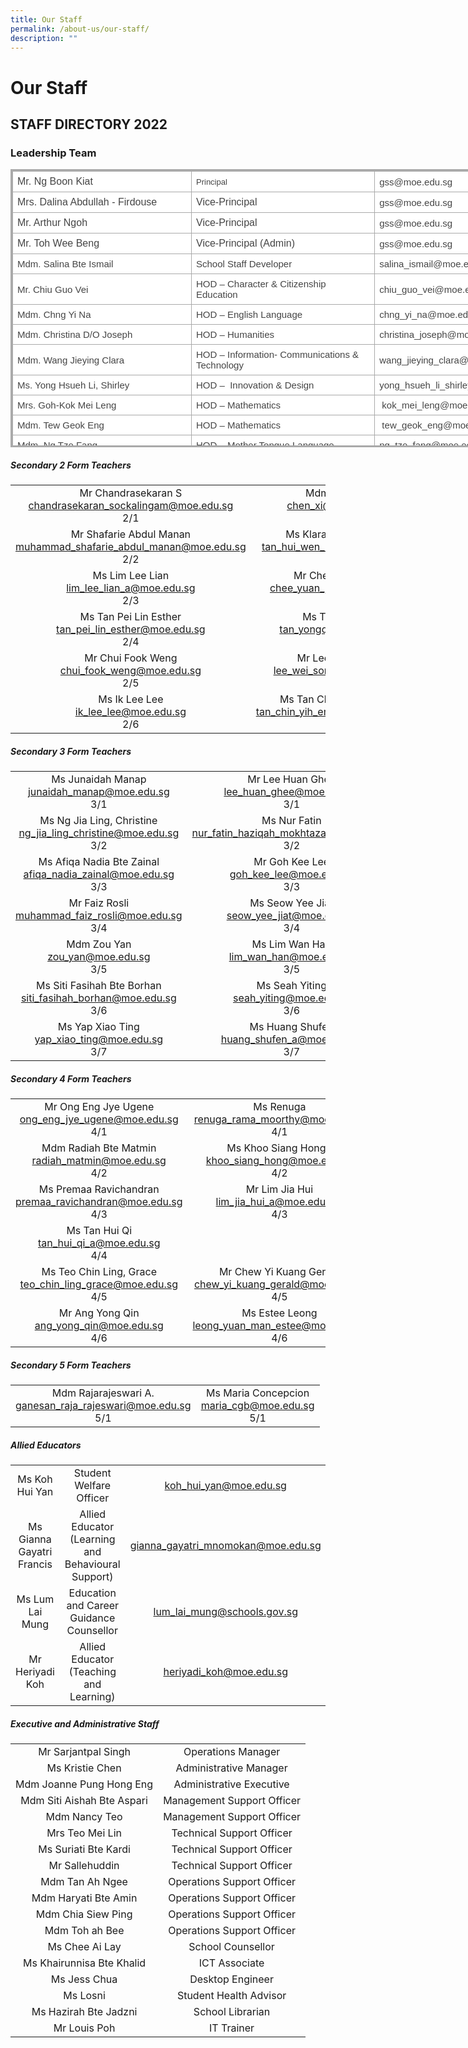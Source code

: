 ```yaml
---
title: Our Staff
permalink: /about-us/our-staff/
description: ""
---
```

# **Our Staff**

## STAFF DIRECTORY 2022

### Leadership Team

<table style="margin: 0px; outline: 0px; padding: 0px; border-collapse: collapse; border: 3px solid rgb(170, 170, 170); color: rgb(69, 69, 69); font-family: Arial, sans-serif; font-size: 15px; font-style: normal; font-variant-ligatures: normal; font-variant-caps: normal; font-weight: 500; letter-spacing: normal; orphans: 2; text-align: left; text-transform: none; white-space: normal; widows: 2; word-spacing: 0px; -webkit-text-stroke-width: 0px; background-color: rgb(255, 255, 255); text-decoration-thickness: initial; text-decoration-style: initial; text-decoration-color: initial; width: 900px; height: 445px;" class="iveo_table ives_tab_simple3" width="874"><tbody style="margin: 0px; outline: 0px; padding: 0px;" class=""><tr style="margin: 0px; outline: 0px; padding: 0px;" class="" height="23"><td style="margin: 0px; outline: 0px; padding: 7px; text-align: left; border: 1px solid rgb(170, 170, 170); width: 450px;" width="500" class="" height="28"><font style="margin: 0px; outline: 0px; padding: 0px;" size="3" face="arial, sans-serif">Mr. Ng Boon Kiat</font></td><td style="margin: 0px; outline: 0px; padding: 7px; text-align: left; border: 1px solid rgb(170, 170, 170); width: 450px;" width="500" class=""><font style="margin: 0px; outline: 0px; padding: 0px;" size="2" face="arial, sans-serif">Principal&nbsp;</font></td><td style="margin: 0px; outline: 0px; padding: 7px; text-align: left; border: 1px solid rgb(170, 170, 170); width: 250px;" width="200" class=""><font style="margin: 0px; outline: 0px; padding: 0px;" face="arial, sans-serif">gss@moe.edu.sg&nbsp;</font></td></tr><tr style="margin: 0px; outline: 0px; padding: 0px;" class="" height="23"><td style="margin: 0px; outline: 0px; padding: 7px; text-align: left; border: 1px solid rgb(170, 170, 170);" width="234" class="" height="23"><font style="margin: 0px; outline: 0px; padding: 0px;" size="3" face="arial, sans-serif">Mrs. Dalina Abdullah<font style="margin: 0px; outline: 0px; padding: 0px;" class="">&nbsp;-&nbsp;</font><font style="margin: 0px; outline: 0px; padding: 0px;" class="">Firdouse</font><font style="margin: 0px; outline: 0px; padding: 0px;" class="">&nbsp;&nbsp;</font></font></td><td style="margin: 0px; outline: 0px; padding: 7px; text-align: left; border: 1px solid rgb(170, 170, 170);" width="366" class=""><font style="margin: 0px; outline: 0px; padding: 0px;" size="3" face="arial, sans-serif">Vice-Principal<font style="margin: 0px; outline: 0px; padding: 0px;" class="">&nbsp;</font></font></td><td style="margin: 0px; outline: 0px; padding: 7px; text-align: left; border: 1px solid rgb(170, 170, 170);" width="274" class=""><font style="margin: 0px; outline: 0px; padding: 0px;" face="arial, sans-serif">gss@moe.edu.sg&nbsp;&nbsp;</font></td></tr><tr style="margin: 0px; outline: 0px; padding: 0px;" class="" height="23"><td style="margin: 0px; outline: 0px; padding: 7px; text-align: left; border: 1px solid rgb(170, 170, 170);" width="234" class="" height="23"><font style="margin: 0px; outline: 0px; padding: 0px;" size="3" face="arial, sans-serif">Mr. Arthur Ngoh</font></td><td style="margin: 0px; outline: 0px; padding: 7px; text-align: left; border: 1px solid rgb(170, 170, 170);" width="366" class=""><font style="margin: 0px; outline: 0px; padding: 0px;" size="3" face="arial, sans-serif">Vice-Principal<font style="margin: 0px; outline: 0px; padding: 0px;" class="">&nbsp;</font></font></td><td style="margin: 0px; outline: 0px; padding: 7px; text-align: left; border: 1px solid rgb(170, 170, 170);" width="274" class=""><font style="margin: 0px; outline: 0px; padding: 0px;" face="arial, sans-serif">gss@moe.edu.sg&nbsp;</font></td></tr><tr style="margin: 0px; outline: 0px; padding: 0px;" class="" height="23"><td style="margin: 0px; outline: 0px; padding: 7px; text-align: left; border: 1px solid rgb(170, 170, 170);" width="234" class="" height="23"><font style="margin: 0px; outline: 0px; padding: 0px;" size="3" face="arial, sans-serif">Mr. Toh Wee Beng</font></td><td style="margin: 0px; outline: 0px; padding: 7px; text-align: left; border: 1px solid rgb(170, 170, 170);" width="366" class=""><font style="margin: 0px; outline: 0px; padding: 0px;" size="3" face="arial, sans-serif">Vice-Principal (Admin)<font style="margin: 0px; outline: 0px; padding: 0px;" class="">&nbsp;</font></font></td><td style="margin: 0px; outline: 0px; padding: 7px; text-align: left; border: 1px solid rgb(170, 170, 170);" width="274" class=""><font style="margin: 0px; outline: 0px; padding: 0px;" face="arial, sans-serif">gss@moe.edu.sg&nbsp;&nbsp;</font></td></tr><tr style="margin: 0px; outline: 0px; padding: 0px;" class="" height="22"><td style="margin: 0px; outline: 0px; padding: 7px; text-align: left; border: 1px solid rgb(170, 170, 170);" width="234" class="" height="22"><font style="margin: 0px; outline: 0px; padding: 0px;" face="arial, sans-serif">Mdm. Salina Bte Ismail</font></td><td style="margin: 0px; outline: 0px; padding: 7px; text-align: left; border: 1px solid rgb(170, 170, 170);" width="366" class=""><font style="margin: 0px; outline: 0px; padding: 0px;" face="arial, sans-serif"><font style="margin: 0px; outline: 0px; padding: 0px;" class="">School Staff Developer</font></font></td><td style="margin: 0px; outline: 0px; padding: 7px; text-align: left; border: 1px solid rgb(170, 170, 170);" width="274" class=""><font style="margin: 0px; outline: 0px; padding: 0px;" face="arial, sans-serif">salina_ismail@moe.edu.sg<font style="margin: 0px; outline: 0px; padding: 0px;" class="">&nbsp;</font></font></td></tr><tr style="margin: 0px; outline: 0px; padding: 0px;" class="" height="22"><td style="margin: 0px; outline: 0px; padding: 7px; text-align: left; border: 1px solid rgb(170, 170, 170);" width="234" class="" height="22"><font style="margin: 0px; outline: 0px; padding: 0px;" face="arial, sans-serif">Mr. Chiu Guo Vei<font style="margin: 0px; outline: 0px; padding: 0px;" class="">&nbsp;</font></font></td><td style="margin: 0px; outline: 0px; padding: 7px; text-align: left; border: 1px solid rgb(170, 170, 170);" width="366" class=""><font style="margin: 0px; outline: 0px; padding: 0px;" face="arial, sans-serif">HOD –&nbsp;Character &amp; Citizenship Education</font></td><td style="margin: 0px; outline: 0px; padding: 7px; text-align: left; border: 1px solid rgb(170, 170, 170);" width="274" class=""><font style="margin: 0px; outline: 0px; padding: 0px;" face="arial, sans-serif">chiu_guo_vei@moe.edu.sg</font></td></tr><tr style="margin: 0px; outline: 0px; padding: 0px;" class="" height="22"><td style="margin: 0px; outline: 0px; padding: 7px; text-align: left; border: 1px solid rgb(170, 170, 170);" width="234" class="" height="22"><font style="margin: 0px; outline: 0px; padding: 0px;" face="arial, sans-serif">Mdm. Chng Yi Na&nbsp;</font></td><td style="margin: 0px; outline: 0px; padding: 7px; text-align: left; border: 1px solid rgb(170, 170, 170);" width="366" class=""><font style="margin: 0px; outline: 0px; padding: 0px;" face="arial, sans-serif">HOD – English Language<font style="margin: 0px; outline: 0px; padding: 0px;" class="">&nbsp;</font></font></td><td style="margin: 0px; outline: 0px; padding: 7px; text-align: left; border: 1px solid rgb(170, 170, 170);" width="274" class=""><font style="margin: 0px; outline: 0px; padding: 0px;" face="arial, sans-serif">chng_yi_na@moe.edu.sg&nbsp;<font style="margin: 0px; outline: 0px; padding: 0px;" class="">&nbsp;</font></font></td></tr><tr style="margin: 0px; outline: 0px; padding: 0px;" class="" height="22"><td style="margin: 0px; outline: 0px; padding: 7px; text-align: left; border: 1px solid rgb(170, 170, 170);" width="234" class="" height="22"><font style="margin: 0px; outline: 0px; padding: 0px;" face="arial, sans-serif">Mdm. Christina D/O Joseph</font></td><td style="margin: 0px; outline: 0px; padding: 7px; text-align: left; border: 1px solid rgb(170, 170, 170);" width="366" class=""><font style="margin: 0px; outline: 0px; padding: 0px;" face="arial, sans-serif"><font style="margin: 0px; outline: 0px; padding: 0px;" class="">HOD – Humanities</font></font></td><td style="margin: 0px; outline: 0px; padding: 7px; text-align: left; border: 1px solid rgb(170, 170, 170);" width="274" class=""><font style="margin: 0px; outline: 0px; padding: 0px;" face="arial, sans-serif">christina_joseph@moe.edu.sg<font style="margin: 0px; outline: 0px; padding: 0px;" class="">&nbsp;</font></font></td></tr><tr style="margin: 0px; outline: 0px; padding: 0px;" class="" height="19"><td style="margin: 0px; outline: 0px; padding: 7px; text-align: left; border: 1px solid rgb(170, 170, 170);" width="234" class="" height="19"><font style="margin: 0px; outline: 0px; padding: 0px;" face="arial, sans-serif">Mdm. Wang Jieying Clara&nbsp;</font></td><td style="margin: 0px; outline: 0px; padding: 7px; text-align: left; border: 1px solid rgb(170, 170, 170);" width="366" class=""><font style="margin: 0px; outline: 0px; padding: 0px;" face="arial, sans-serif">HOD –&nbsp;Information- Communications &amp; Technology&nbsp;</font></td><td style="margin: 0px; outline: 0px; padding: 7px; text-align: left; border: 1px solid rgb(170, 170, 170);" width="274" class=""><font style="margin: 0px; outline: 0px; padding: 0px;" face="arial, sans-serif">wang_jieying_clara@moe.edu.sg&nbsp;<font style="margin: 0px; outline: 0px; padding: 0px;" class="">&nbsp;</font></font></td></tr><tr style="margin: 0px; outline: 0px; padding: 0px;" class="" height="22"><td style="margin: 0px; outline: 0px; padding: 7px; text-align: left; border: 1px solid rgb(170, 170, 170);" width="234" class="" height="22"><span style="margin: 0px; outline: 0px; padding: 0px;" class=""><font style="margin: 0px; outline: 0px; padding: 0px;" face="arial, sans-serif">Ms. Yong Hsueh Li, Shirley&nbsp;&nbsp;&nbsp;&nbsp;</font></span></td><td style="margin: 0px; outline: 0px; padding: 7px; text-align: left; border: 1px solid rgb(170, 170, 170);" width="366" class=""><span style="margin: 0px; outline: 0px; padding: 0px;" class=""><font style="margin: 0px; outline: 0px; padding: 0px;" face="arial, sans-serif">HOD&nbsp;–&nbsp;&nbsp;Innovation &amp; Design&nbsp;&nbsp;</font></span></td><td style="margin: 0px; outline: 0px; padding: 7px; text-align: left; border: 1px solid rgb(170, 170, 170);" width="274" class=""><span style="margin: 0px; outline: 0px; padding: 0px;" class=""><font style="margin: 0px; outline: 0px; padding: 0px;" face="arial, sans-serif">yong_hsueh_li_shirley@moe.edu.sg&nbsp;&nbsp;&nbsp;&nbsp;</font></span></td></tr><tr style="margin: 0px; outline: 0px; padding: 0px;" class="" height="22"><td style="margin: 0px; outline: 0px; padding: 7px; text-align: left; border: 1px solid rgb(170, 170, 170);" width="234" class="" height="22"><span style="margin: 0px; outline: 0px; padding: 0px;" class=""><font style="margin: 0px; outline: 0px; padding: 0px;" face="arial, sans-serif">Mrs. Goh-Kok Mei Leng&nbsp;</font></span></td><td style="margin: 0px; outline: 0px; padding: 7px; text-align: left; border: 1px solid rgb(170, 170, 170);" width="366" class=""><span style="margin: 0px; outline: 0px; padding: 0px;" class=""><font style="margin: 0px; outline: 0px; padding: 0px;" face="arial, sans-serif">HOD – Mathematics&nbsp;&nbsp;</font></span></td><td style="margin: 0px; outline: 0px; padding: 7px; text-align: left; border: 1px solid rgb(170, 170, 170);" width="274" class=""><font style="margin: 0px; outline: 0px; padding: 0px;" face="arial, sans-serif">&nbsp;kok_mei_leng@moe.edu.sg&nbsp;</font></td></tr><tr style="margin: 0px; outline: 0px; padding: 0px;" class="" height="22"><td style="margin: 0px; outline: 0px; padding: 7px; text-align: left; border: 1px solid rgb(170, 170, 170);" width="234" class="" height="22"><span style="margin: 0px; outline: 0px; padding: 0px;" class=""><font style="margin: 0px; outline: 0px; padding: 0px;" face="arial, sans-serif">Mdm. Tew Geok Eng&nbsp;</font></span></td><td style="margin: 0px; outline: 0px; padding: 7px; text-align: left; border: 1px solid rgb(170, 170, 170);" width="366" class=""><span style="margin: 0px; outline: 0px; padding: 0px;" class=""><font style="margin: 0px; outline: 0px; padding: 0px;" face="arial, sans-serif">HOD – Mathematics&nbsp;&nbsp;</font></span></td><td style="margin: 0px; outline: 0px; padding: 7px; text-align: left; border: 1px solid rgb(170, 170, 170);" width="274" class=""><font style="margin: 0px; outline: 0px; padding: 0px;" face="arial, sans-serif">&nbsp;tew_geok_eng@moe.edu.sg&nbsp;</font></td></tr><tr style="margin: 0px; outline: 0px; padding: 0px;" class="" height="22"><td style="margin: 0px; outline: 0px; padding: 7px; text-align: left; border: 1px solid rgb(170, 170, 170);" width="234" class="" height="22"><font style="margin: 0px; outline: 0px; padding: 0px;" face="arial, sans-serif">Mdm. Ng Tze Fang&nbsp;&nbsp;</font></td><td style="margin: 0px; outline: 0px; padding: 7px; text-align: left; border: 1px solid rgb(170, 170, 170);" width="366" class=""><font style="margin: 0px; outline: 0px; padding: 0px;" face="arial, sans-serif">HOD – Mother Tongue Language</font></td><td style="margin: 0px; outline: 0px; padding: 7px; text-align: left; border: 1px solid rgb(170, 170, 170);" width="274" class=""><span style="margin: 0px; outline: 0px; padding: 0px;" class=""><font style="margin: 0px; outline: 0px; padding: 0px;" face="arial, sans-serif">ng_tze_fang@moe.edu.sg&nbsp;&nbsp;</font></span></td></tr><tr style="margin: 0px; outline: 0px; padding: 0px;" class="" height="22"><td style="margin: 0px; outline: 0px; padding: 7px; text-align: left; border: 1px solid rgb(170, 170, 170);" width="234" class="" height="22"><span style="margin: 0px; outline: 0px; padding: 0px;" class=""><font style="margin: 0px; outline: 0px; padding: 0px;" face="arial, sans-serif">Mr. R Rajkumar&nbsp;</font></span></td><td style="margin: 0px; outline: 0px; padding: 7px; text-align: left; border: 1px solid rgb(170, 170, 170);" width="366" class=""><span style="margin: 0px; outline: 0px; padding: 0px;" class=""><font style="margin: 0px; outline: 0px; padding: 0px;" face="arial, sans-serif">HOD&nbsp;– Normal(Technical)&nbsp;&nbsp;&nbsp;</font></span></td><td style="margin: 0px; outline: 0px; padding: 7px; text-align: left; border: 1px solid rgb(170, 170, 170);" width="274" class=""><span style="margin: 0px; outline: 0px; padding: 0px;" class=""><font style="margin: 0px; outline: 0px; padding: 0px;" face="arial, sans-serif">r_rajkumar@moe.edu.sg&nbsp;&nbsp;&nbsp;</font></span></td></tr><tr style="margin: 0px; outline: 0px; padding: 0px;" class="" height="22"><td style="margin: 0px; outline: 0px; padding: 7px; text-align: left; border: 1px solid rgb(170, 170, 170);" width="234" class="" height="22"><font style="margin: 0px; outline: 0px; padding: 0px;" face="arial, sans-serif">Ms. Ang Lip Eng Penny&nbsp;</font></td><td style="margin: 0px; outline: 0px; padding: 7px; text-align: left; border: 1px solid rgb(170, 170, 170);" width="366" class=""><font style="margin: 0px; outline: 0px; padding: 0px;" face="arial, sans-serif">HOD – Physical Education | CCA<font style="margin: 0px; outline: 0px; padding: 0px;" class="">&nbsp;</font></font></td><td style="margin: 0px; outline: 0px; padding: 7px; text-align: left; border: 1px solid rgb(170, 170, 170);" width="274" class=""><font style="margin: 0px; outline: 0px; padding: 0px;" face="arial, sans-serif">ang_lip_eng@moe.edu.sg&nbsp;<font style="margin: 0px; outline: 0px; padding: 0px;" class="">&nbsp;</font></font></td></tr><tr style="margin: 0px; outline: 0px; padding: 0px;" class="" height="22"><td style="margin: 0px; outline: 0px; padding: 7px; text-align: left; border: 1px solid rgb(170, 170, 170);" width="234" class="" height="22"><font style="margin: 0px; outline: 0px; padding: 0px;" face="arial, sans-serif">Mr. Ahangama Badalge Terence</font></td><td style="margin: 0px; outline: 0px; padding: 7px; text-align: left; border: 1px solid rgb(170, 170, 170);" width="366" class=""><font style="margin: 0px; outline: 0px; padding: 0px;" face="arial, sans-serif">HOD – Science<font style="margin: 0px; outline: 0px; padding: 0px;" class="">&nbsp;</font></font></td><td style="margin: 0px; outline: 0px; padding: 7px; text-align: left; border: 1px solid rgb(170, 170, 170);" width="274" class=""><font style="margin: 0px; outline: 0px; padding: 0px;" face="arial, sans-serif">ahangama_badalge_terence@moe.edu.sg&nbsp;<font style="margin: 0px; outline: 0px; padding: 0px;" class="">&nbsp;</font></font></td></tr><tr style="margin: 0px; outline: 0px; padding: 0px;" class="" height="22"><td style="margin: 0px; outline: 0px; padding: 7px; text-align: left; border: 1px solid rgb(170, 170, 170);" width="234" class="" height="22"><font style="margin: 0px; outline: 0px; padding: 0px;" face="arial, sans-serif">Ms. Yong Woei Shyang</font></td><td style="margin: 0px; outline: 0px; padding: 7px; text-align: left; border: 1px solid rgb(170, 170, 170);" width="366" class=""><font style="margin: 0px; outline: 0px; padding: 0px;" face="arial, sans-serif"><span style="margin: 0px; outline: 0px; padding: 0px;" class="">HOD<font style="margin: 0px; outline: 0px; padding: 0px;" class="">&nbsp;–&nbsp;</font><font style="margin: 0px; outline: 0px; padding: 0px;" class="">Student Management</font><font style="margin: 0px; outline: 0px; padding: 0px;" class="">&nbsp;</font></span><span style="margin: 0px; outline: 0px; padding: 0px;" class=""></span></font></td><td style="margin: 0px; outline: 0px; padding: 7px; text-align: left; border: 1px solid rgb(170, 170, 170);" width="274" class=""><font style="margin: 0px; outline: 0px; padding: 0px;" face="arial, sans-serif">yong_woei_shyang@moe.edu.sg&nbsp;<font style="margin: 0px; outline: 0px; padding: 0px;" class="">&nbsp;</font></font></td></tr><tr style="margin: 0px; outline: 0px; padding: 0px;" class="" height="22"><td style="margin: 0px; outline: 0px; padding: 7px; text-align: left; border: 1px solid rgb(170, 170, 170);" width="234" class="" height="22"><font style="margin: 0px; outline: 0px; padding: 0px;" face="arial, sans-serif">Mr. Wong Shan Jing</font></td><td style="margin: 0px; outline: 0px; padding: 7px; text-align: left; border: 1px solid rgb(170, 170, 170);" width="366" class=""><font style="margin: 0px; outline: 0px; padding: 0px;" face="arial, sans-serif">Year Head (Sec 2/3)<font style="margin: 0px; outline: 0px; padding: 0px;" class="">&nbsp;</font></font></td><td style="margin: 0px; outline: 0px; padding: 7px; text-align: left; border: 1px solid rgb(170, 170, 170);" width="274" class=""><font style="margin: 0px; outline: 0px; padding: 0px;" face="arial, sans-serif">wong_shan_jing@moe.edu.sg<font style="margin: 0px; outline: 0px; padding: 0px;" class="">&nbsp;&nbsp;</font></font></td></tr><tr style="margin: 0px; outline: 0px; padding: 0px;" class="" height="22"><td style="margin: 0px; outline: 0px; padding: 7px; text-align: left; border: 1px solid rgb(170, 170, 170);" width="234" class="" height="22"><font style="margin: 0px; outline: 0px; padding: 0px;" face="arial, sans-serif">Ms. Yiew Qifang Daphne</font></td><td style="margin: 0px; outline: 0px; padding: 7px; text-align: left; border: 1px solid rgb(170, 170, 170);" width="366" class=""><font style="margin: 0px; outline: 0px; padding: 0px;" face="arial, sans-serif">Year Head (Sec 1/4/5)&nbsp;</font></td><td style="margin: 0px; outline: 0px; padding: 7px; text-align: left; border: 1px solid rgb(170, 170, 170);" width="274" class=""><font style="margin: 0px; outline: 0px; padding: 0px;" face="arial, sans-serif">&nbsp;yiew_qifang_daphne@moe.edu.sg&nbsp;</font></td></tr><tr style="margin: 0px; outline: 0px; padding: 0px;" class="" height="22"><td style="margin: 0px; outline: 0px; padding: 7px; text-align: left; border: 1px solid rgb(170, 170, 170);" width="234" class="" height="22"><font style="margin: 0px; outline: 0px; padding: 0px;" face="arial, sans-serif">Mr. Naraindran S/O Chandrashagaran</font></td><td style="margin: 0px; outline: 0px; padding: 7px; text-align: left; border: 1px solid rgb(170, 170, 170);" width="366" class=""><font style="margin: 0px; outline: 0px; padding: 0px;" face="arial, sans-serif"><font style="margin: 0px; outline: 0px; padding: 0px;" class="">Assistant Year Head</font></font></td><td style="margin: 0px; outline: 0px; padding: 7px; text-align: left; border: 1px solid rgb(170, 170, 170);" width="274" class=""><font style="margin: 0px; outline: 0px; padding: 0px;" face="arial, sans-serif">naraindran_chandrashagaran@moe.edu.sg&nbsp;<font style="margin: 0px; outline: 0px; padding: 0px;" class="">&nbsp;</font></font></td></tr><tr style="margin: 0px; outline: 0px; padding: 0px;" class="" height="22"><td style="margin: 0px; outline: 0px; padding: 7px; text-align: left; border: 1px solid rgb(170, 170, 170);" width="234" class="" height="22"><font style="margin: 0px; outline: 0px; padding: 0px;" face="arial, sans-serif">Mdm. Grace Foa Chee Zhu</font></td><td style="margin: 0px; outline: 0px; padding: 7px; text-align: left; border: 1px solid rgb(170, 170, 170);" width="366" class=""><span style="margin: 0px; outline: 0px; padding: 0px;" class=""><font style="margin: 0px; outline: 0px; padding: 0px;" face="arial, sans-serif">SH – CCE<font style="margin: 0px; outline: 0px; padding: 0px;" class="">&nbsp;</font></font></span></td><td style="margin: 0px; outline: 0px; padding: 7px; text-align: left; border: 1px solid rgb(170, 170, 170);" width="274" class=""><font style="margin: 0px; outline: 0px; padding: 0px;" face="arial, sans-serif">foa_chee_zhu@moe.edu.sg&nbsp;<font style="margin: 0px; outline: 0px; padding: 0px;" class="">&nbsp;&nbsp;&nbsp;</font></font></td></tr><tr style="margin: 0px; outline: 0px; padding: 0px;" class="" height="22"><td style="margin: 0px; outline: 0px; padding: 7px; text-align: left; border: 1px solid rgb(170, 170, 170);" width="234" class="" height="22"><font style="margin: 0px; outline: 0px; padding: 0px;" face="arial, sans-serif">Ms. Cheong Xinni Cheryl<font style="margin: 0px; outline: 0px; padding: 0px;" class="">&nbsp;</font></font></td><td style="margin: 0px; outline: 0px; padding: 7px; text-align: left; border: 1px solid rgb(170, 170, 170);" width="366" class=""><span style="margin: 0px; outline: 0px; padding: 0px;" class=""><font style="margin: 0px; outline: 0px; padding: 0px;" face="arial, sans-serif">SH – Chemistry<font style="margin: 0px; outline: 0px; padding: 0px;" class="">&nbsp;</font></font></span></td><td style="margin: 0px; outline: 0px; padding: 7px; text-align: left; border: 1px solid rgb(170, 170, 170);" width="274" class=""><font style="margin: 0px; outline: 0px; padding: 0px;" face="arial, sans-serif">cheong_xinni_cheryl@moe.edu.sg&nbsp;<font style="margin: 0px; outline: 0px; padding: 0px;" class="">&nbsp;&nbsp;&nbsp;</font></font></td></tr><tr style="margin: 0px; outline: 0px; padding: 0px;" class="" height="22"><td style="margin: 0px; outline: 0px; padding: 7px; text-align: left; border: 1px solid rgb(170, 170, 170);" width="234" class="" height="22"><font style="margin: 0px; outline: 0px; padding: 0px;" face="arial, sans-serif">Mdm. Shen Wei&nbsp;</font></td><td style="margin: 0px; outline: 0px; padding: 7px; text-align: left; border: 1px solid rgb(170, 170, 170);" width="366" class=""><font style="margin: 0px; outline: 0px; padding: 0px;" face="arial, sans-serif">SH –&nbsp;Chinese Language<font style="margin: 0px; outline: 0px; padding: 0px;" class="">&nbsp;</font></font></td><td style="margin: 0px; outline: 0px; padding: 7px; text-align: left; border: 1px solid rgb(170, 170, 170);" width="274" class=""><font style="margin: 0px; outline: 0px; padding: 0px;" face="arial, sans-serif">shen_wei@moe.edu.sg&nbsp;<font style="margin: 0px; outline: 0px; padding: 0px;" class="">&nbsp;&nbsp;</font></font></td></tr><tr style="margin: 0px; outline: 0px; padding: 0px;" class="" height="22"><td style="margin: 0px; outline: 0px; padding: 7px; text-align: left; border: 1px solid rgb(170, 170, 170);" width="234" class="" height="22"><font style="margin: 0px; outline: 0px; padding: 0px;" face="arial, sans-serif">Ms. Ng Huey Lee</font></td><td style="margin: 0px; outline: 0px; padding: 7px; text-align: left; border: 1px solid rgb(170, 170, 170);" width="366" class=""><font style="margin: 0px; outline: 0px; padding: 0px;" face="arial, sans-serif">SH – Design &amp; Technology&nbsp;<font style="margin: 0px; outline: 0px; padding: 0px;" class="">&nbsp;</font></font></td><td style="margin: 0px; outline: 0px; padding: 7px; text-align: left; border: 1px solid rgb(170, 170, 170);" width="274" class=""><font style="margin: 0px; outline: 0px; padding: 0px;" face="arial, sans-serif">ng_huey_lee@moe.edu.sg&nbsp;<font style="margin: 0px; outline: 0px; padding: 0px;" class="">&nbsp;</font></font></td></tr><tr style="margin: 0px; outline: 0px; padding: 0px;" class="" height="22"><td style="margin: 0px; outline: 0px; padding: 7px; text-align: left; border: 1px solid rgb(170, 170, 170);" width="234" class="" height="22"><font style="margin: 0px; outline: 0px; padding: 0px;" face="arial, sans-serif">Ms. Meenatchi D/O Ramasamy</font></td><td style="margin: 0px; outline: 0px; padding: 7px; text-align: left; border: 1px solid rgb(170, 170, 170);" width="366" class=""><font style="margin: 0px; outline: 0px; padding: 0px;" face="arial, sans-serif"><font style="margin: 0px; outline: 0px; padding: 0px;" class="">SH</font><font style="margin: 0px; outline: 0px; padding: 0px;" class="">&nbsp;– English Language&nbsp;</font></font></td><td style="margin: 0px; outline: 0px; padding: 7px; text-align: left; border: 1px solid rgb(170, 170, 170);" width="274" class=""><span style="margin: 0px; outline: 0px; padding: 0px;" class=""><font style="margin: 0px; outline: 0px; padding: 0px;" face="arial, sans-serif">meenatchi_ramasamy@moe.edu.sg<font style="margin: 0px; outline: 0px; padding: 0px;" class="">&nbsp;&nbsp;</font></font></span></td></tr><tr style="margin: 0px; outline: 0px; padding: 0px;" class="" height="22"><td style="margin: 0px; outline: 0px; padding: 7px; text-align: left; border: 1px solid rgb(170, 170, 170);" width="234" class="" height="22"><font style="margin: 0px; outline: 0px; padding: 0px;" face="arial, sans-serif">Ms. Nurhayati Bte Rahman<font style="margin: 0px; outline: 0px; padding: 0px;" class="">&nbsp;</font></font></td><td style="margin: 0px; outline: 0px; padding: 7px; text-align: left; border: 1px solid rgb(170, 170, 170);" width="366" class=""><font style="margin: 0px; outline: 0px; padding: 0px;" face="arial, sans-serif">SH – Geography<font style="margin: 0px; outline: 0px; padding: 0px;" class="">&nbsp;</font></font></td><td style="margin: 0px; outline: 0px; padding: 7px; text-align: left; border: 1px solid rgb(170, 170, 170);" width="274" class=""><font style="margin: 0px; outline: 0px; padding: 0px;" face="arial, sans-serif">nurhayati_rahman@moe.edu.sg&nbsp;<font style="margin: 0px; outline: 0px; padding: 0px;" class="">&nbsp;</font></font></td></tr><tr style="margin: 0px; outline: 0px; padding: 0px;" class="" height="22"><td style="margin: 0px; outline: 0px; padding: 7px; text-align: left; border: 1px solid rgb(170, 170, 170);" width="234" class="" height="22"><font style="margin: 0px; outline: 0px; padding: 0px;" face="arial, sans-serif">Mr. Lim Yeun Chen Mark</font></td><td style="margin: 0px; outline: 0px; padding: 7px; text-align: left; border: 1px solid rgb(170, 170, 170);" width="366" class=""><font style="margin: 0px; outline: 0px; padding: 0px;" face="arial, sans-serif"><font style="margin: 0px; outline: 0px; padding: 0px;" class="">SH – Information-Communications &amp; Technology&nbsp;</font></font></td><td style="margin: 0px; outline: 0px; padding: 7px; text-align: left; border: 1px solid rgb(170, 170, 170);" width="274" class=""><font style="margin: 0px; outline: 0px; padding: 0px;" face="arial, sans-serif">lim_yeun_chen@moe.edu.sg<font style="margin: 0px; outline: 0px; padding: 0px;" class="">&nbsp;</font></font></td></tr><tr style="margin: 0px; outline: 0px; padding: 0px;"><td style="margin: 0px; outline: 0px; padding: 7px; text-align: left !important; border: 1px solid rgb(170, 170, 170);">Mr Chin Zhi Hao&nbsp;</td><td style="margin: 0px; outline: 0px; padding: 7px; text-align: left !important; border: 1px solid rgb(170, 170, 170);">SH&nbsp;– Mathematics<br style="margin: 0px; outline: 0px; padding: 0px;"></td><td style="margin: 0px; outline: 0px; padding: 7px; text-align: left !important; border: 1px solid rgb(170, 170, 170);">chin_zhi_hao@moe.edu.sg&nbsp;</td></tr><tr style="margin: 0px; outline: 0px; padding: 0px;" class="" height="22"><td style="margin: 0px; outline: 0px; padding: 7px; text-align: left; border: 1px solid rgb(170, 170, 170);" width="234" class="" height="22"><font style="margin: 0px; outline: 0px; padding: 0px;" face="arial, sans-serif">Ms. Sylvia Lim</font></td><td style="margin: 0px; outline: 0px; padding: 7px; text-align: left; border: 1px solid rgb(170, 170, 170);" width="366" class=""><font style="margin: 0px; outline: 0px; padding: 0px;" face="arial, sans-serif">SH&nbsp;–&nbsp;Physical Education<font style="margin: 0px; outline: 0px; padding: 0px;" class="">&nbsp;</font></font></td><td style="margin: 0px; outline: 0px; padding: 7px; text-align: left; border: 1px solid rgb(170, 170, 170);" width="274" class=""><font style="margin: 0px; outline: 0px; padding: 0px;" face="arial, sans-serif">lim_sze_hui_sylvia@moe.edu.sg<font style="margin: 0px; outline: 0px; padding: 0px;" class="">&nbsp;&nbsp;</font></font></td></tr><tr style="margin: 0px; outline: 0px; padding: 0px;" class="" height="22"><td style="margin: 0px; outline: 0px; padding: 7px; text-align: left; border: 1px solid rgb(170, 170, 170);" width="234" class="" height="22"><font style="margin: 0px; outline: 0px; padding: 0px;" face="arial, sans-serif">Ms. Lydia Bte Salim&nbsp;</font></td><td style="margin: 0px; outline: 0px; padding: 7px; text-align: left; border: 1px solid rgb(170, 170, 170);" width="366" class=""><font style="margin: 0px; outline: 0px; padding: 0px;" face="arial, sans-serif">SH&nbsp;–&nbsp;<font style="margin: 0px; outline: 0px; padding: 0px;" class="">Science &amp; Innovation&nbsp;</font></font></td><td style="margin: 0px; outline: 0px; padding: 7px; text-align: left; border: 1px solid rgb(170, 170, 170);" width="274" class=""><font style="margin: 0px; outline: 0px; padding: 0px;" face="arial, sans-serif">lydia_salim@moe.edu.sg&nbsp;<font style="margin: 0px; outline: 0px; padding: 0px;" class="">&nbsp;</font></font></td></tr><tr style="margin: 0px; outline: 0px; padding: 0px;" class="" height="22"><td style="margin: 0px; outline: 0px; padding: 7px; text-align: left; border: 1px solid rgb(170, 170, 170);" width="234" class="" height="22"><font style="margin: 0px; outline: 0px; padding: 0px;" face="arial, sans-serif">Mr. Shaifrizman Bin Maktar</font></td><td style="margin: 0px; outline: 0px; padding: 7px; text-align: left; border: 1px solid rgb(170, 170, 170);" width="366" class=""><font style="margin: 0px; outline: 0px; padding: 0px;" face="arial, sans-serif">SH – Student Management<font style="margin: 0px; outline: 0px; padding: 0px;" class="">&nbsp;</font></font></td><td style="margin: 0px; outline: 0px; padding: 7px; text-align: left; border: 1px solid rgb(170, 170, 170);" width="274" class=""><font style="margin: 0px; outline: 0px; padding: 0px;" face="arial, sans-serif">shaifrizman_maktar@moe.edu.sg&nbsp;<font style="margin: 0px; outline: 0px; padding: 0px;" class="">&nbsp;</font></font></td></tr><tr style="margin: 0px; outline: 0px; padding: 0px;" class="" height="22"><td style="margin: 0px; outline: 0px; padding: 7px; text-align: left; border: 1px solid rgb(170, 170, 170);" width="234" class="" height="22"><font style="margin: 0px; outline: 0px; padding: 0px;" face="arial, sans-serif">Mdm. Lim Mei Tju</font></td><td style="margin: 0px; outline: 0px; padding: 7px; text-align: left; border: 1px solid rgb(170, 170, 170);" width="366" class=""><font style="margin: 0px; outline: 0px; padding: 0px;" face="arial, sans-serif"><font style="margin: 0px; outline: 0px; padding: 0px;" class="">ST – Art</font></font></td><td style="margin: 0px; outline: 0px; padding: 7px; text-align: left; border: 1px solid rgb(170, 170, 170);" width="274" class=""><font style="margin: 0px; outline: 0px; padding: 0px;" face="arial, sans-serif">lim_mei_tju@moe.edu.sg&nbsp;<font style="margin: 0px; outline: 0px; padding: 0px;" class="">&nbsp;</font></font></td></tr><tr style="margin: 0px; outline: 0px; padding: 0px;" class="" height="22"><td style="margin: 0px; outline: 0px; padding: 7px; text-align: left; border: 1px solid rgb(170, 170, 170);" width="234" class="" height="22"><font style="margin: 0px; outline: 0px; padding: 0px;" face="arial, sans-serif">Mdm. Liaw Poh Geok</font></td><td style="margin: 0px; outline: 0px; padding: 7px; text-align: left; border: 1px solid rgb(170, 170, 170);" width="366" class=""><font style="margin: 0px; outline: 0px; padding: 0px;" face="arial, sans-serif">ST – Design &amp; Technology<font style="margin: 0px; outline: 0px; padding: 0px;" class="">&nbsp;</font></font></td><td style="margin: 0px; outline: 0px; padding: 7px; text-align: left; border: 1px solid rgb(170, 170, 170);" width="274" class=""><font style="margin: 0px; outline: 0px; padding: 0px;" face="arial, sans-serif">liaw_poh_geok@moe.edu.sg&nbsp;<font style="margin: 0px; outline: 0px; padding: 0px;" class="">&nbsp;</font></font></td></tr><tr style="margin: 0px; outline: 0px; padding: 0px;" class="" height="22"><td style="margin: 0px; outline: 0px; padding: 7px; text-align: left; border: 1px solid rgb(170, 170, 170);" width="234" class="" height="22"><font style="margin: 0px; outline: 0px; padding: 0px;" face="arial, sans-serif">Ms. Maria Concepcion</font></td><td style="margin: 0px; outline: 0px; padding: 7px; text-align: left; border: 1px solid rgb(170, 170, 170);" width="366" class=""><font style="margin: 0px; outline: 0px; padding: 0px;" face="arial, sans-serif">ST<font style="margin: 0px; outline: 0px; padding: 0px;" class="">&nbsp;–&nbsp;</font><font style="margin: 0px; outline: 0px; padding: 0px;" class="">English Language&nbsp;</font><font style="margin: 0px; outline: 0px; padding: 0px;" class="">&nbsp;</font></font></td><td style="margin: 0px; outline: 0px; padding: 7px; text-align: left; border: 1px solid rgb(170, 170, 170);" width="274" class=""><span style="margin: 0px; outline: 0px; padding: 0px;" class=""><font style="margin: 0px; outline: 0px; padding: 0px;" face="arial, sans-serif">maria_cgb@moe.edu.sg<font style="margin: 0px; outline: 0px; padding: 0px;" class="">&nbsp;</font></font></span></td></tr><tr style="margin: 0px; outline: 0px; padding: 0px;" class="" height="22"><td style="margin: 0px; outline: 0px; padding: 7px; text-align: left; border: 1px solid rgb(170, 170, 170);" width="234" class="" height="22"><font style="margin: 0px; outline: 0px; padding: 0px;" face="arial, sans-serif">Mdm. Radiah Bte Matmin&nbsp;</font></td><td style="margin: 0px; outline: 0px; padding: 7px; text-align: left; border: 1px solid rgb(170, 170, 170);" width="366" class=""><span style="margin: 0px; outline: 0px; padding: 0px;" class=""><font style="margin: 0px; outline: 0px; padding: 0px;" face="arial, sans-serif">ST – Malay&nbsp;Language<font style="margin: 0px; outline: 0px; padding: 0px;" class="">&nbsp;</font></font></span></td><td style="margin: 0px; outline: 0px; padding: 7px; text-align: left; border: 1px solid rgb(170, 170, 170);" width="274" class=""><span style="margin: 0px; outline: 0px; padding: 0px;" class=""><font style="margin: 0px; outline: 0px; padding: 0px;" face="arial, sans-serif">radiah_matmin@moe.edu.sg<font style="margin: 0px; outline: 0px; padding: 0px;" class="">&nbsp;&nbsp;</font></font></span></td></tr><tr style="margin: 0px; outline: 0px; padding: 0px;" class="" height="22"><td style="margin: 0px; outline: 0px; padding: 7px; text-align: left; border: 1px solid rgb(170, 170, 170);" width="234" class="" height="22"><font style="margin: 0px; outline: 0px; padding: 0px;" face="arial, sans-serif">Mr. Ong Eng Jye Ugene&nbsp;</font></td><td style="margin: 0px; outline: 0px; padding: 7px; text-align: left; border: 1px solid rgb(170, 170, 170);" width="366" class=""><font style="margin: 0px; outline: 0px; padding: 0px;" face="arial, sans-serif">ST<font style="margin: 0px; outline: 0px; padding: 0px;" class="">&nbsp;–&nbsp;</font><font style="margin: 0px; outline: 0px; padding: 0px;" class="">Mathematics</font><font style="margin: 0px; outline: 0px; padding: 0px;" class="">&nbsp;</font></font></td><td style="margin: 0px; outline: 0px; padding: 7px; text-align: left; border: 1px solid rgb(170, 170, 170);" width="274" class=""><span style="margin: 0px; outline: 0px; padding: 0px;" class=""><font style="margin: 0px; outline: 0px; padding: 0px;" face="arial, sans-serif">ong_eng_jye_ugene@moe.edu.sg&nbsp;<font style="margin: 0px; outline: 0px; padding: 0px;" class="">&nbsp;&nbsp;&nbsp;</font></font></span></td></tr><tr style="margin: 0px; outline: 0px; padding: 0px;" class="" height="22"><td style="margin: 0px; outline: 0px; padding: 7px; text-align: left; border: 1px solid rgb(170, 170, 170);" width="234" class="" height="22"><font style="margin: 0px; outline: 0px; padding: 0px;" face="arial, sans-serif"><font style="margin: 0px; outline: 0px; padding: 0px;" class="">Mdm. Sangeetha D/O Chandra</font></font></td><td style="margin: 0px; outline: 0px; padding: 7px; text-align: left; border: 1px solid rgb(170, 170, 170);" width="366" class=""><font style="margin: 0px; outline: 0px; padding: 0px;" face="arial, sans-serif">ST<font style="margin: 0px; outline: 0px; padding: 0px;" class="">&nbsp;–&nbsp;</font><font style="margin: 0px; outline: 0px; padding: 0px;" class="">Mathematics</font><font style="margin: 0px; outline: 0px; padding: 0px;" class="">&nbsp;&nbsp;</font></font></td><td style="margin: 0px; outline: 0px; padding: 7px; text-align: left; border: 1px solid rgb(170, 170, 170);" width="274" class=""><font style="margin: 0px; outline: 0px; padding: 0px;" face="arial, sans-serif">sangeetha_chandra@moe.edu.sg&nbsp;<font style="margin: 0px; outline: 0px; padding: 0px;" class="">&nbsp;&nbsp;</font></font></td></tr></tbody></table>


     


##### Secondary 2 Form Teachers

|  	|  	|  	|
|:---:	|:---:	|:---:	|
| Mr Chandrasekaran S<br>chandrasekaran_sockalingam@moe.edu.sg<br>2/1   	| Mdm Chen Xi<br>[chen_xi@moe.edu.sg](mailto:chen_xi@moe.edu.sg)<br>2/1  	|   	|
| Mr Shafarie Abdul Manan<br>[muhammad_shafarie_abdul_manan@moe.edu.sg](mailto:muhammad_shafarie_abdul_manan@moe.edu.sg) <br>2/2 	| Ms Klara Tan Hui Wen<br>[tan_hui_wen_klara@moe.edu.sg](mailto:tan_hui_wen_klara@moe.edu.sg) <br>2/2 	|   	|
| Ms Lim Lee Lian<br>[lim_lee_lian_a@moe.edu.sg](mailto:lim_lee_lian_a@moe.edu.sg)         <br> 2/3    	| Mr Chee Yuan Jun<br>[chee_yuan_jun@moe.edu.sg](mailto:chee_yuan_jun@moe.edu.sg)<br>  2/3   	| Mr Heriyadi Koh<br> [heriyadi_koh@moe.edu.sg](mailto:heriyadi_koh@moe.edu.sg) <br>2/3  	|
| Ms Tan Pei Lin Esther<br>[tan_pei_lin_esther@moe.edu.sg](mailto:tan_pei_lin_esther@moe.edu.sg)<br>2/4 	| Ms Tan Yongqi<br>[tan_yongqi@moe.edu.sg](mailto:tan_yongqi@moe.edu.sg)<br>2/4  	|  	|
| Mr Chui Fook Weng<br>[chui_fook_weng@moe.edu.sg](mailto:chui_fook_weng@moe.edu.sg)<br>2/5 	| Mr Lee Wei Song<br>[lee_wei_song@moe.edu.sg](mailto:lee_wei_song@moe.edu.sg)<br>2/5 	|   	|
| Ms Ik Lee Lee<br>[ik_lee_lee@moe.edu.sg](mailto:ik_lee_lee@moe.edu.sg)<br>2/6 	| Ms Tan Chin Yih Emilline<br>[tan_chin_yih_emilline@moe.edu.sg](mailto:tan_chin_yih_emilline@moe.edu.sg)<br>2/6 	|   	|

##### Secondary 3 Form Teachers

|  	|  	|
|:---:	|:---:	|
| Ms Junaidah Manap<br>[junaidah_manap@moe.edu.sg](mailto:junaidah_manap@moe.edu.sg)<br>3/1 	| Mr Lee Huan Ghee<br>[lee_huan_ghee@moe.edu.sg](maillto:lee_huan_ghee@moe.edu.sg)<br>3/1  	|
| Ms Ng Jia Ling, Christine<br>[ng_jia_ling_christine@moe.edu.sg](mailto:ng_jia_ling_christine@moe.edu.sg)<br>3/2 	| Ms Nur Fatin<br>[nur_fatin_haziqah_mokhtaza@moe.edu.sg](mailto:nur_fatin_haziqah_mokhtaza@moe.edu.sg)<br>3/2 	|
| Ms Afiqa Nadia Bte Zainal<br>[afiqa_nadia_zainal@moe.edu.sg](mailto:afiqa_nadia_zainal@moe.edu.sg)<br>3/3 	| Mr Goh Kee Lee<br>[goh_kee_lee@moe.edu.sg](mailto:goh_kee_lee@moe.edu.sg)<br>3/3 	|
| Mr Faiz Rosli<br>[muhammad_faiz_rosli@moe.edu.sg](mailto:muhammad_faiz_rosli@moe.edu.sg)<br>3/4 	| Ms Seow Yee Jiat<br>[seow_yee_jiat@moe.edu.sg](mailto:seow_yee_jiat@moe.edu.sg)<br>3/4 	|
|  Mdm Zou Yan <br>[zou_yan@moe.edu.sg](mailto:zou_yan@moe.edu.sg) <br>3/5 	| Ms Lim Wan Han<br>[lim_wan_han@moe.edu.sg](mailto:lim_wan_han@moe.edu.sg)<br>3/5  	|
| Ms Siti Fasihah Bte Borhan <br>[siti_fasihah_borhan@moe.edu.sg](mailto:siti_fasihah_borhan@moe.edu.sg)<br>3/6   	| Ms Seah Yiting<br>[seah_yiting@moe.edu.sg](mailto:seah_yiting@moe.edu.sg)<br>3/6 	|
|  Ms Yap Xiao Ting<br> [ yap_xiao_ting@moe.edu.sg](mailto:yap_xiao_ting@moe.edu.sg)<br>3/7 	| Ms Huang Shufen<br>[huang_shufen_a@moe.edu.sg](mailto:huang_shufen_a@moe.edu.sg)<br>3/7 	|

##### Secondary 4 Form Teachers


|  	|  	|  	|
|:---:	|:---:	|:---:	|
| Mr Ong Eng Jye Ugene<br>[ong_eng_jye_ugene@moe.edu.sg](mailto:ong_eng_jye_ugene@moe.edu.sg)<br>4/1 	| Ms Renuga <br>[renuga_rama_moorthy@moe.edu.sg](mailto:renuga_rama_moorthy@moe.edu.sg)<br>4/1 	|   	|
|  Mdm Radiah Bte Matmin<br>[radiah_matmin@moe.edu.sg](mailto:radiah_matmin@moe.edu.sg)<br>4/2 	| Ms Khoo Siang Hong#<br>[khoo_siang_hong@moe.edu.sg](mailto:khoo_siang_hong@moe.edu.sg) <br>4/2 	| Ms Kezia Soh Jia Mei<br>[soh_jia_mei_kezia@moe.edu.sg](mailto:soh_jia_mei_kezia@moe.edu.sg) <br>4/2  	|
| Ms Premaa Ravichandran<br>[premaa_ravichandran@moe.edu.sg](mailto:premaa_ravichandran@moe.edu.sg)<br>4/3 	| Mr Lim Jia Hui<br>[lim_jia_hui_a@moe.edu.fsg](mailto:lim_jia_hui_a@moe.edu.sg)<br>4/3 	|   	|
| Ms Tan Hui Qi<br>[tan_hui_qi_a@moe.edu.sg](mailto:tan_hui_qi_a@moe.edu.sg) <br>4/4 	|  	|   	|
| Ms Teo Chin Ling, Grace<br>[teo_chin_ling_grace@moe.edu.sg](mailto:teo_chin_ling_grace@moe.edu.sg)<br>4/5  	| Mr Chew Yi Kuang Gerald<br>[chew_yi_kuang_gerald@moe.edu.sg](mailto:chew_yi_kuang_gerald@moe.edu.sg)<br>4/5 	|   	|
| Mr Ang Yong Qin<br>[ang_yong_qin@moe.edu.sg](mailto:ang_yong_qin@moe.edu.sg)<br>4/6 	| Ms Estee Leong<br>[leong_yuan_man_estee@moe.edu.sg ](mailto:leong_yuan_man_estee@moe.edu.sg)<br>  4/6  	|   	|

##### Secondary 5 Form Teachers


|  	|  	|
|:---:	|:---:	|
| Mdm Rajarajeswari A.<br>[ganesan_raja_rajeswari@moe.edu.sg](mailto:ganesan_raja_rajeswari@moe.edu.sg)<br>5/1    	| Ms Maria Concepcion<br>[maria_cgb@moe.edu.sg](mailto:maria_cgb@moe.edu.sg) <br>5/1 	|


##### Allied Educators

|  	|  	|  	|
|:---:	|:---:	|:---:	|
| Ms Koh Hui Yan 	| Student Welfare Officer  	| [koh_hui_yan@moe.edu.sg](mailto:koh_hui_yan@moe.edu.sg)  	|
|  Ms Gianna Gayatri Francis 	|  Allied Educator <br>(Learning and Behavioural Support) 	|  [gianna_gayatri_mnomokan@moe.edu.sg](mailto:gianna_gayatri_mnomokan@moe.edu.sg)   	|
|   Ms Lum Lai Mung 	| Education and Career Guidance Counsellor   	| [lum_lai_mung@schools.gov.sg](mailto:lum_lai_mung@schools.gov.sg)   	|
|  Mr Heriyadi Koh 	| Allied Educator<br>(Teaching and Learning)  	| [heriyadi_koh@moe.edu.sg](mailto:heriyadi_koh@moe.edu.sg)  	|


##### Executive and Administrative Staff

|  	|  	|
|:---:	|:---:	|
| Mr Sarjantpal Singh 	| Operations Manager 	|
|  Ms Kristie Chen 	| Administrative Manager 	|
|    Mdm Joanne Pung Hong Eng 	|   Administrative Executive 	|
|  Mdm Siti Aishah Bte Aspari 	| Management Support Officer 	|
|  Mdm Nancy Teo  	| Management Support Officer 	|
| Mrs Teo Mei Lin 	| Technical Support Officer 	|
| Ms Suriati Bte Kardi 	| Technical Support Officer 	|
| Mr Sallehuddin 	| Technical Support Officer 	|
| Mdm Tan Ah Ngee 	| Operations Support Officer 	|
| Mdm Haryati Bte Amin 	| Operations Support Officer 	|
| Mdm Chia Siew Ping 	| Operations Support Officer 	|
|  Mdm Toh ah Bee 	|  Operations Support Officer 	|
| Ms Chee Ai Lay 	| School Counsellor 	|
| Ms Khairunnisa Bte Khalid   	| ICT Associate  	|
| Ms Jess Chua 	|  Desktop Engineer 	|
|  Ms Losni 	| Student Health Advisor 	|
|  Ms Hazirah Bte Jadzni 	|  School Librarian 	|
|  Mr Louis Poh 	|  IT Trainer 	|